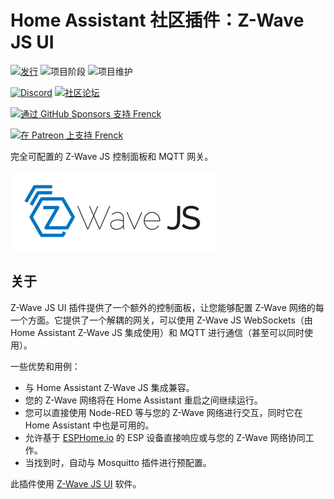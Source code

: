 # Home Assistant 社区插件：Z-Wave JS UI

[![发行][release-shield]][release] ![项目阶段][project-stage-shield] ![项目维护][maintenance-shield]

[![Discord][discord-shield]][discord] [![社区论坛][forum-shield]][forum]

[![通过 GitHub Sponsors 支持 Frenck][github-sponsors-shield]][github-sponsors]

[![在 Patreon 上支持 Frenck][patreon-shield]][patreon]

完全可配置的 Z-Wave JS 控制面板和 MQTT 网关。

![Z-Wave JS UI][logo]

## 关于

Z-Wave JS UI 插件提供了一个额外的控制面板，让您能够配置 Z-Wave 网络的每一个方面。它提供了一个解耦的网关，可以使用 Z-Wave JS WebSockets（由 Home Assistant Z-Wave JS 集成使用）和 MQTT 进行通信（甚至可以同时使用）。

一些优势和用例：

- 与 Home Assistant Z-Wave JS 集成兼容。
- 您的 Z-Wave 网络将在 Home Assistant 重启之间继续运行。
- 您可以直接使用 Node-RED 等与您的 Z-Wave 网络进行交互，同时它在 Home Assistant 中也是可用的。
- 允许基于 [ESPHome.io][esphome] 的 ESP 设备直接响应或与您的 Z-Wave 网络协同工作。
- 当找到时，自动与 Mosquitto 插件进行预配置。

此插件使用 [Z-Wave JS UI][zwave-js-ui] 软件。

[discord-shield]: https://img.shields.io/discord/478094546522079232.svg
[discord]: https://discord.me/hassioaddons
[esphome]: https://esphome.io/components/mqtt.html#on-message-trigger
[forum-shield]: https://img.shields.io/badge/community-forum-brightgreen.svg
[forum]: https://community.home-assistant.io/?u=frenck
[github-sponsors-shield]: https://frenck.dev/wp-content/uploads/2019/12/github_sponsor.png
[github-sponsors]: https://github.com/sponsors/frenck
[logo]: https://github.com/hassio-addons/addon-zwave-js-ui/raw/main/zwave-js-ui/logo.png
[maintenance-shield]: https://img.shields.io/maintenance/yes/2025.svg
[patreon-shield]: https://frenck.dev/wp-content/uploads/2019/12/patreon.png
[patreon]: https://www.patreon.com/frenck
[project-stage-shield]: https://img.shields.io/badge/project%20stage-production%20ready-brightgreen.svg
[release-shield]: https://img.shields.io/badge/version-v4.3.0-blue.svg
[release]: https://github.com/hassio-addons/addon-zwave-js-ui/tree/v4.3.0
[zwave-js-ui]: https://github.com/zwave-js/zwave-js-ui